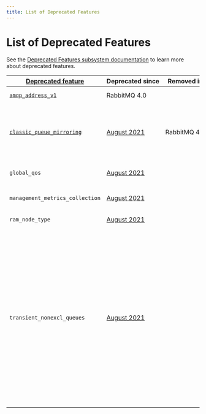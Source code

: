 ```yaml
---
title: List of Deprecated Features
---
```

<!--
Copyright (c) 2024 Broadcom. All Rights Reserved. The term "Broadcom" refers
to Broadcom Inc. and/or its subsidiaries.

All rights reserved. This program and the accompanying materials
are made available under the terms of the under the Apache License,
Version 2.0 (the "License”); you may not use this file except in compliance
with the License. You may obtain a copy of the License at

https://www.apache.org/licenses/LICENSE-2.0

Unless required by applicable law or agreed to in writing, software
distributed under the License is distributed on an "AS IS" BASIS,
WITHOUT WARRANTIES OR CONDITIONS OF ANY KIND, either express or implied.
See the License for the specific language governing permissions and
limitations under the License.
-->

# List of Deprecated Features

See the [Deprecated Features subsystem documentation](/docs/deprecated-features) to learn more about deprecated features.

| [Deprecated&nbsp;feature](/docs/deprecated-features) | Deprecated&nbsp;since | Removed&nbsp;in | Notes |
|--------------------|---------------|------------|-------|
| [`amqp_address_v1`](/docs/amqp#address-v1) | RabbitMQ 4.0 | | Use [AMQP address v2](/docs/amqp#address-v2). |
| [`classic_queue_mirroring`](/docs/3.13/ha) | [August&nbsp;2021](/blog/2021/08/21/4.0-deprecation-announcements) | RabbitMQ&nbsp;4.0 | Use [quorum queues](/docs/quorum-queues) and/or [streams](/docs/streams) for data that needs replication. |
| `global_qos` | [August&nbsp;2021](/blog/2021/08/21/4.0-deprecation-announcements) | | Use [per-consumer QoS](/docs/consumer-prefetch). |
| `management_metrics_collection` | [August&nbsp;2021](/blog/2021/08/21/4.0-deprecation-announcements) | | Use the [Prometheus plugin](/docs/prometheus). |
| `ram_node_type` | [August&nbsp;2021](/blog/2021/08/21/4.0-deprecation-announcements) | | Use disk nodes only. |
| `transient_nonexcl_queues` | [August&nbsp;2021](/blog/2021/08/21/4.0-deprecation-announcements) | | Covers queues that are both non-durable and non-exclusive, this combination should be avoided. Use [durable queues or non-durable exclusive queues](https://www.rabbitmq.com/docs/queues). [Queue TTL](/docs/ttl#queue-ttl) can be used for cleanup of unused durable queues. |

